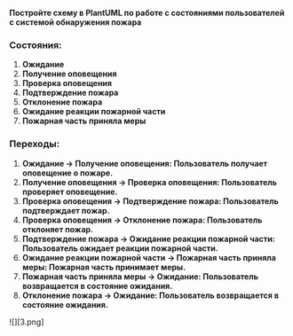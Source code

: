 **Постройте схему в PlantUML по работе с состояниями пользователей с системой обнаружения пожара**

### **Состояния:**

1. **Ожидание**  
2. **Получение оповещения**  
3. **Проверка оповещения**  
4. **Подтверждение пожара**  
5. **Отклонение пожара**  
6. **Ожидание реакции пожарной части**  
7. **Пожарная часть приняла меры**

### **Переходы:**

1. **Ожидание \-\> Получение оповещения: Пользователь получает оповещение о пожаре.**  
2. **Получение оповещения \-\> Проверка оповещения: Пользователь проверяет оповещение.**  
3. **Проверка оповещения \-\> Подтверждение пожара: Пользователь подтверждает пожар.**  
4. **Проверка оповещения \-\> Отклонение пожара: Пользователь отклоняет пожар.**  
5. **Подтверждение пожара \-\> Ожидание реакции пожарной части: Пользователь ожидает реакции пожарной части.**  
6. **Ожидание реакции пожарной части \-\> Пожарная часть приняла меры: Пожарная часть принимает меры.**  
7. **Пожарная часть приняла меры \-\> Ожидание: Пользователь возвращается в состояние ожидания.**  
8. **Отклонение пожара \-\> Ожидание: Пользователь возвращается в состояние ожидания.**

![][3.png]
